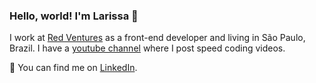 ### Hello, world! I'm Larissa 👋

I work at [Red Ventures](https://www.redventures.com/) as a front-end developer and living in São Paulo, Brazil. I have a [youtube channel](https://www.youtube.com/channel/UCYUJbDaIo8c8cvuh-jyH21A) where I post speed coding videos.

📩 You can find me on [LinkedIn](https://www.linkedin.com/in/larisoliveira/).
